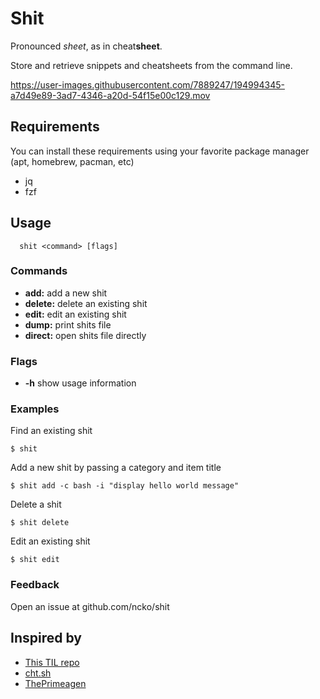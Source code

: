 # Shit
Pronounced *sheet*, as in cheat**sheet**.

Store and retrieve snippets and cheatsheets from the command line.

https://user-images.githubusercontent.com/7889247/194994345-a7d49e89-3ad7-4346-a20d-54f15e00c129.mov

## Requirements
You can install these requirements using your favorite package manager (apt, homebrew, pacman, etc)
- jq
- fzf

## Usage

```console
  shit <command> [flags]
```

### Commands
- **add:**    add a new shit
- **delete:** delete an existing shit
- **edit:**   edit an existing shit
- **dump:**   print shits file
- **direct:** open shits file directly

### Flags
- **-h**        show usage information

### Examples

Find an existing shit
```console
$ shit
```

Add a new shit by passing a category and item title
```console
$ shit add -c bash -i "display hello world message"
```

Delete a shit
```console
$ shit delete
```

Edit an existing shit
```
$ shit edit
```

### Feedback
Open an issue at github.com/ncko/shit

## Inspired by
- [This TIL repo](https://github.com/jbranchaud/til)
- [cht.sh](https://cht.sh/)
- [ThePrimeagen](https://github.com/ThePrimeagen)


